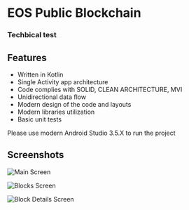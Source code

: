 # EOS Public Blockchain
### Techbical test

## Features

* Written in Kotlin
* Single Activity app architecture
* Code complies with SOLID, CLEAN ARCHITECTURE, MVI
* Unidirectional data flow
* Modern design of the code and layouts
* Modern libraries utilization
* Basic unit tests

Please use modern Android Studio 3.5.X to run the project

## Screenshots

![Main Screen](https://user-images.githubusercontent.com/5222190/72800894-53a62080-3c83-11ea-9ed1-751018174c28.png)

![Blocks Screen](https://user-images.githubusercontent.com/5222190/72801219-00809d80-3c84-11ea-9ea5-03502e927914.png)

![Block Details Screen](https://user-images.githubusercontent.com/5222190/72801585-c49a0800-3c84-11ea-82af-9ad81a83376d.png)
